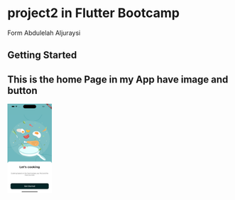 # project2 in Flutter Bootcamp


Form Abdulelah Aljuraysi
## Getting Started
This is the home Page in my App have image and button
--
<img src="https://raw.githubusercontent.com/36nv/HW-1/main/image_readMy/Home.png" width="100" height="200">
